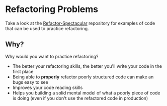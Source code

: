 # Refactoring Problems

Take a look at the [Refactor-Spectacular](https://github.com/gregberns/refactor-spectacular/) repository for examples of code that can be used to practice refactoring.

## Why?

Why would you want to practice refactoring?

* The better your refactoring skills, the better you'll write your code in the first place
* Being able to **properly** refactor poorly structured code can make an bugs easy to see
* Improves your code reading skills
* Helps you building a solid mental model of what a poorly piece of code is doing (even if you don't use the refactored code in production)

